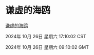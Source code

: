 # 谦虚的海鸥
[谦虚的海鸥](http://219.139.197.74:56308/qxdho/course/base/hotlink/index.php)

2024年 10月 26日 星期六 17:10:02 CST

2024年 10月 26日 星期六 09:10:02 GMT
